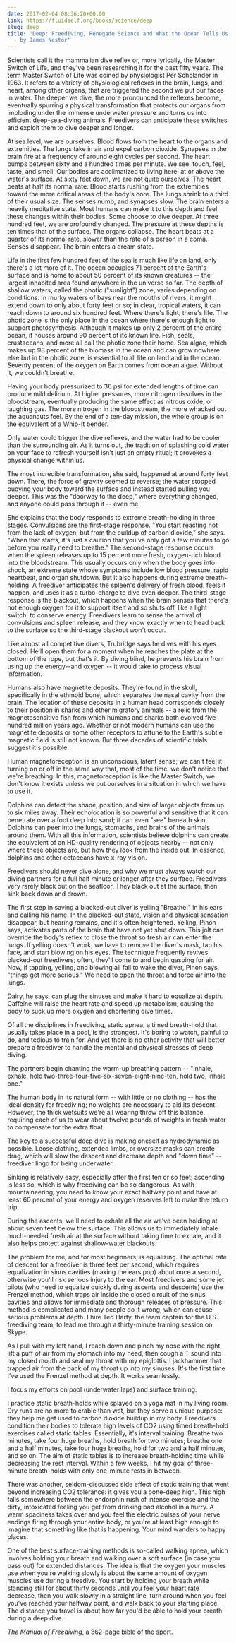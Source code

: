 ```yaml
---
date: 2017-02-04 08:36:20+00:00
link: https://fluidself.org/books/science/deep
slug: deep
title: 'Deep: Freediving, Renegade Science and What the Ocean Tells Us About Ourselves
  - by James Nestor'
---
```


Scientists call it the mammalian dive reflex or, more lyrically, the Master Switch of Life, and they've been researching it for the past fifty years. The term Master Switch of Life was coined by physiologist Per Scholander in 1963. It refers to a variety of physiological reflexes in the brain, lungs, and heart, among other organs, that are triggered the second we put our faces in water. The deeper we dive, the more pronounced the reflexes become, eventually spurring a physical transformation that protects our organs from imploding under the immense underwater pressure and turns us into efficient deep-sea-diving animals. Freedivers can anticipate these switches and exploit them to dive deeper and longer.

At sea level, we are ourselves. Blood flows from the heart to the organs and extremities. The lungs take in air and expel carbon dioxide. Synapses in the brain fire at a frequency of around eight cycles per second. The heart pumps between sixty and a hundred times per minute. We see, touch, feel, taste, and smell. Our bodies are acclimatized to living here, at or above the water's surface. At sixty feet down, we are not quite ourselves. The heart beats at half its normal rate. Blood starts rushing from the extremities toward the more critical areas of the body's core. The lungs shrink to a third of their usual size. The senses numb, and synapses slow. The brain enters a heavily meditative state. Most humans can make it to this depth and feel these changes within their bodies. Some choose to dive deeper. At three hundred feet, we are profoundly changed. The pressure at these depths is ten times that of the surface. The organs collapse. The heart beats at a quarter of its normal rate, slower than the rate of a person in a coma. Senses disappear. The brain enters a dream state.

Life in the first few hundred feet of the sea is much like life on land, only there's a lot more of it. The ocean occupies 71 percent of the Earth's surface and is home to about 50 percent of its known creatures -- the largest inhabited area found anywhere in the universe so far. The depth of shallow waters, called the photic ("sunlight") zone, varies depending on conditions. In murky waters of bays near the mouths of rivers, it might extend down to only about forty feet or so; in clear, tropical waters, it can reach down to around six hundred feet. Where there's light, there's life. The photic zone is the only place in the ocean where there's enough light to support photosynthesis. Although it makes up only 2 percent of the entire ocean, it houses around 90 percent of its known life. Fish, seals, crustaceans, and more all call the photic zone their home. Sea algae, which makes up 98 percent of the biomass in the ocean and can grow nowhere else but in the photic zone, is essential to all life on land and in the ocean. Seventy percent of the oxygen on Earth comes from ocean algae. Without it, we couldn't breathe.

Having your body pressurized to 36 psi for extended lengths of time can produce mild delirium. At higher pressures, more nitrogen dissolves in the bloodstream, eventually producing the same effect as nitrous oxide, or laughing gas. The more nitrogen in the bloodstream, the more whacked out the aquanauts feel. By the end of a ten-day mission, the whole group is on the equivalent of a Whip-It bender.

Only water could trigger the dive reflexes, and the water had to be cooler than the surrounding air. As it turns out, the tradition of splashing cold water on your face to refresh yourself isn't just an empty ritual; it provokes a physical change within us.

The most incredible transformation, she said, happened at around forty feet down. There, the force of gravity seemed to reverse; the water stopped buoying your body toward the surface and instead started pulling you deeper. This was the "doorway to the deep," where everything changed, and anyone could pass through it -- even me.

She explains that the body responds to extreme breath-holding in three stages. Convulsions are the first-stage response. "You start reacting not from the lack of oxygen, but from the buildup of carbon dioxide," she says. "When that starts, it's just a caution that you've only got a few minutes to go before you really need to breathe." The second-stage response occurs when the spleen releases up to 15 percent more fresh, oxygen-rich blood into the bloodstream. This usually occurs only when the body goes into shock, an extreme state whose symptoms include low blood pressure, rapid heartbeat, and organ shutdown. But it also happens during extreme breath-holding. A freediver anticipates the spleen's delivery of fresh blood, feels it happen, and uses it as a turbo-charge to dive even deeper. The third-stage response is the blackout, which happens when the brain senses that there's not enough oxygen for it to support itself and so shuts off, like a light switch, to conserve energy. Freedivers learn to sense the arrival of convulsions and spleen release, and they know exactly when to head back to the surface so the third-stage blackout won't occur.

Like almost all competitive divers, Trubridge says he dives with his eyes closed. He'll open them for a moment when he reaches the plate at the bottom of the rope, but that's it. By diving blind, he prevents his brain from using up the energy--and oxygen -- it would take to process visual information.

Humans also have magnetite deposits. They're found in the skull, specifically in the ethmoid bone, which separates the nasal cavity from the brain. The location of these deposits in a human head corresponds closely to their position in sharks and other migratory animals -- a relic from the magnetosensitive fish from which humans and sharks both evolved five hundred million years ago. Whether or not modern humans can use the magnetite deposits or some other receptors to attune to the Earth's subtle magnetic field is still not known. But three decades of scientific trials suggest it's possible.

Human magnetoreception is an unconscious, latent sense; we can't feel it turning on or off in the same way that, most of the time, we don't notice that we're breathing. In this, magnetoreception is like the Master Switch; we don't know it exists unless we put ourselves in a situation in which we have to use it.

Dolphins can detect the shape, position, and size of larger objects from up to six miles away. Their echolocation is so powerful and sensitive that it can penetrate over a foot deep into sand; it can even "see" beneath skin. Dolphins can peer into the lungs, stomachs, and brains of the animals around them. With all this information, scientists believe dolphins can create the equivalent of an HD-quality rendering of objects nearby -- not only where these objects are, but how they look from the inside out. In essence, dolphins and other cetaceans have x-ray vision.

Freedivers should never dive alone, and why we must always watch our diving partners for a full half minute or longer after they surface. Freedivers very rarely black out on the seafloor. They black out at the surface, then sink back down and drown.

The first step in saving a blacked-out diver is yelling "Breathe!" in his ears and calling his name. In the blacked-out state, vision and physical sensation disappear, but hearing remains, and it's often heightened. Yelling, Pinon says, activates parts of the brain that have not yet shut down. This jolt can override the body's reflex to close the throat so fresh air can enter the lungs. If yelling doesn't work, we have to remove the diver's mask, tap his face, and start blowing on his eyes. The technique frequently revives blacked-out freedivers; often, they'll come to and begin gasping for air. Now, if tapping, yelling, and blowing all fail to wake the diver, Pinon says, "things get more serious." We need to open the throat and force air into the lungs.

Dairy, he says, can plug the sinuses and make it hard to equalize at depth. Caffeine will raise the heart rate and speed up metabolism, causing the body to suck up more oxygen and shortening dive times.

Of all the disciplines in freediving, static apnea, a timed breath-hold that usually takes place in a pool, is the strangest. It's boring to watch, painful to do, and tedious to train for. And yet there is no other activity that will better prepare a freediver to handle the mental and physical stresses of deep diving.

The partners begin chanting the warm-up breathing pattern -- "Inhale, exhale, hold two-three-four-five-six-seven-eight-nine-ten, hold two, inhale one."

The human body in its natural form -- with little or no clothing -- has the ideal density for freediving; no weights are necessary to aid its descent. However, the thick wetsuits we're all wearing throw off this balance, requiring each of us to wear about twelve pounds of weights in fresh water to compensate for the extra float.

The key to a successful deep dive is making oneself as hydrodynamic as possible. Loose clothing, extended limbs, or oversize masks can create drag, which will slow the descent and decrease depth and "down time" -- freediver lingo for being underwater.

Sinking is relatively easy, especially after the first ten or so feet; ascending is less so, which is why freediving can be so dangerous. As with mountaineering, you need to know your exact halfway point and have at least 60 percent of your energy and oxygen reserves left to make the return trip.

During the ascents, we'll need to exhale all the air we've been holding at about seven feet below the surface. This allows us to immediately inhale much-needed fresh air at the surface without taking time to exhale, and it also helps protect against shallow-water blackouts.

The problem for me, and for most beginners, is equalizing. The optimal rate of descent for a freediver is three feet per second, which requires equalization in sinus cavities (making the ears pop) about once a second, otherwise you'll risk serious injury to the ear. Most freedivers and some jet pilots (who need to equalize quickly during ascents and descents) use the Frenzel method, which traps air inside the closed circuit of the sinus cavities and allows for immediate and thorough releases of pressure. This method is complicated and many people do it wrong, which can cause serious problems at depth. I hire Ted Harty, the team captain for the U.S. freediving team, to lead me through a thirty-minute training session on Skype.

As I pull with my left hand, I reach down and pinch my nose with the right, lift a puff of air from my stomach into my head, then cough a T sound into my closed mouth and seal my throat with my epiglottis. I jackhammer that trapped air from the back of my throat up into my sinuses. It's the first time I've used the Frenzel method at depth. It works seamlessly.

I focus my efforts on pool (underwater laps) and surface training.

I practice static breath-holds while splayed on a yoga mat in my living room. Dry runs are no more tolerable than wet, but they serve a unique purpose: they help me get used to carbon dioxide buildup in my body. Freedivers condition their bodies to tolerate high levels of CO2 using timed breath-hold exercises called static tables. Essentially, it's interval training. Breathe two minutes, take four huge breaths, hold breath for two minutes; breathe one and a half minutes, take four huge breaths, hold for two and a half minutes, and so on. The aim of static tables is to increase breath-holding time while decreasing the rest interval. Within a few weeks, I hit my goal of three-minute breath-holds with only one-minute rests in between.

There was another, seldom-discussed side effect of static training that went beyond increasing CO2 tolerance: it gives you a bone-deep high. This high falls somewhere between the endorphin rush of intense exercise and the dirty, intoxicated feeling you get from drinking bad alcohol in a hurry. A warm spaciness takes over and you feel the electric pulses of your nerve endings firing through your entire body, or you're at least high enough to imagine that something like that is happening. Your mind wanders to happy places.

One of the best surface-training methods is so-called walking apnea, which involves holding your breath and walking over a soft surface (in case you pass out) for extended distances. The idea is that the oxygen your muscles use when you're walking slowly is about the same amount of oxygen muscles use during a freedive. You start by holding your breath while standing still for about thirty seconds until you feel your heart rate decrease, then you walk slowly in a straight line, turn around when you feel you've reached your halfway point, and walk back to your starting place. The distance you travel is about how far you'd be able to hold your breath during a deep dive.

_The Manual of Freediving_, a 362-page bible of the sport.
